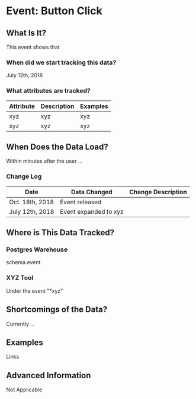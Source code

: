
# Event: Button Click

## What Is It?

This event shows that

### When did we start tracking this data?

July 12th, 2018

### What attributes are tracked?

| Attribute   | Description   | Examples  |
| ------- | ------------- | ------------- |
| xyz    | xyz | xyz |
| xyz    | xyz | xyz |


## When Does the Data Load?

Within minutes after the user ...

### Change Log

Date | Data Changed | Change Description
--------- | ----------- | -----------
Oct. 18th, 2018 | Event released
July 12th, 2018 | Event expanded to xyz

## Where is This Data Tracked?

### Postgres Warehouse

schema.event

### XYZ Tool

Under the event "*xyz"

## Shortcomings of the Data?

Currently ...

## Examples

Links

## Advanced Information

Not Applicable
